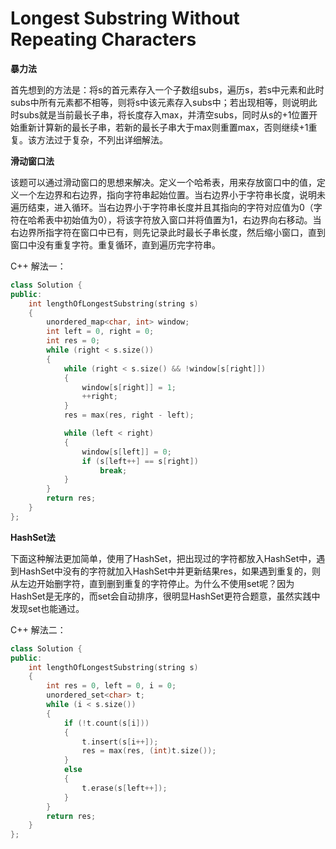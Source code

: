 # Longest Substring Without Repeating Characters

**暴力法**

首先想到的方法是：将s的首元素存入一个子数组subs，遍历s，若s中元素和此时subs中所有元素都不相等，则将s中该元素存入subs中；若出现相等，则说明此时subs就是当前最长子串，将长度存入max，并清空subs，同时从s的+1位置开始重新计算新的最长子串，若新的最长子串大于max则重置max，否则继续+1重复。该方法过于复杂，不列出详细解法。

**滑动窗口法**

该题可以通过滑动窗口的思想来解决。定义一个哈希表，用来存放窗口中的值，定义一个左边界和右边界，指向字符串起始位置。当右边界小于字符串长度，说明未遍历结束，进入循环。当右边界小于字符串长度并且其指向的字符对应值为0（字符在哈希表中初始值为0），将该字符放入窗口并将值置为1，右边界向右移动。当右边界所指字符在窗口中已有，则先记录此时最长子串长度，然后缩小窗口，直到窗口中没有重复字符。重复循环，直到遍历完字符串。

C++ 解法一：

```c++
class Solution {
public:
    int lengthOfLongestSubstring(string s)
    {
        unordered_map<char, int> window;
        int left = 0, right = 0;
        int res = 0;
        while (right < s.size())
        {
            while (right < s.size() && !window[s[right]])
            {
                window[s[right]] = 1;
                ++right;
            }
            res = max(res, right - left);

            while (left < right)
            {
                window[s[left]] = 0;
                if (s[left++] == s[right])
                    break;
            }
        }
        return res;
    }
};
```

**HashSet法**

下面这种解法更加简单，使用了HashSet，把出现过的字符都放入HashSet中，遇到HashSet中没有的字符就加入HashSet中并更新结果res，如果遇到重复的，则从左边开始删字符，直到删到重复的字符停止。为什么不使用set呢？因为HashSet是无序的，而set会自动排序，很明显HashSet更符合题意，虽然实践中发现set也能通过。

C++ 解法二：

```c++
class Solution {
public:
    int lengthOfLongestSubstring(string s)
    {
        int res = 0, left = 0, i = 0;
        unordered_set<char> t;
        while (i < s.size())
        {
            if (!t.count(s[i])) 
            {
                t.insert(s[i++]);
                res = max(res, (int)t.size());
            }
            else 
            {
                t.erase(s[left++]);
            }
        }
        return res;
    }
};
```

